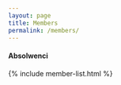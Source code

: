 ```yaml
---
layout: page
title: Members
permalink: /members/
---
```


#### Absolwenci
{% include member-list.html %}

